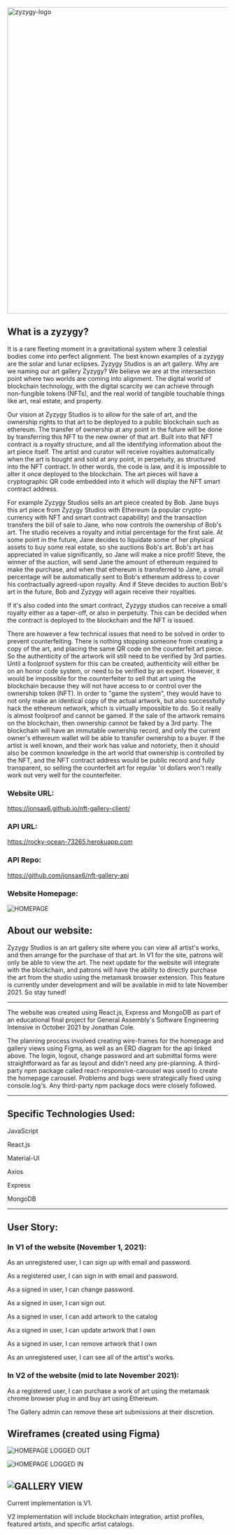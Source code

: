 <img src="https://i.imgur.com/EWCo09w.png" alt="zyzygy-logo" width="700"/>


## What is a zyzygy? 

It is a rare fleeting moment in a gravitational system where 3 celestial bodies come into perfect alignment.  The best known examples of a zyzygy are the solar and lunar eclipses. Zyzygy Studios is an art gallery.  Why are we naming our art gallery Zyzygy?  We believe we are at the intersection point where two worlds are coming into alignment.  The digital world of blockchain technology, with the digital scarcity we can achieve through non-fungible tokens (NFTs), and the real world of tangible touchable things like art, real estate, and property. 

Our vision at Zyzygy Studios is to allow for the sale of art, and the ownership rights to that art to be deployed to a public blockchain such as ethereum. The transfer of ownership at any point in the future will be done by transferring this NFT to the new owner of that art. Built into that NFT contract is a royalty structure, and all the identifying information about the art piece itself. The artist and curator will receive royalties automatically when the art is bought and sold at any point, in perpetuity, as structured into the NFT contract.  In other words, the code is law, and it is impossible to alter it once deployed to the blockchain. The art pieces will have a cryptographic QR code embedded into it which will display the NFT smart contract address. 

For example Zyzygy Studios sells an art piece created by Bob.  Jane buys this art piece from Zyzygy Studios with Ethereum (a popular crypto-currency with NFT and smart contract capability) and the transaction transfers the bill of sale to Jane, who now controls the ownership of Bob's art.  The studio receives a royalty and initial percentage for the first sale.  At some point in the future, Jane decides to liquidate some of her physical assets to buy some real estate, so she auctions Bob's art. Bob's art has appreciated in value significantly, so Jane will make a nice profit! Steve, the winner of the auction, will send Jane the amount of ethereum required to make the purchase, and when that ethereum is transferred to Jane, a small percentage will be automatically sent to Bob's ethereum address to cover his contractually agreed-upon royalty. And if Steve decides to auction Bob's art in the future, Bob and Zyzygy will again receive their royalties. 

If it's also coded into the smart contract, Zyzygy studios can receive a small royalty either as a taper-off, or also in perpetuity.  This can be decided when the contract is deployed to the blockchain and the NFT is issued.

There are however a few technical issues that need to be solved in order to prevent counterfeiting. There is nothing stopping someone
from creating a copy of the art, and placing the same QR code on the counterfeit art piece. So the authenticity of the artwork will still
need to be verified by 3rd parties. Until a foolproof system for this can be created, authenticity will either be on an honor code system,
or need to be verified by an expert. However, it would be impossible for the counterfeiter to sell that art using the blockchain because
they will not have access to or control over the ownership token (NFT). In order to &quot;game the system&quot;, they would have to not
only make an identical copy of the actual artwork, but also successfully hack the ethereum network, which is virtually impossible to do. So it
really is almost foolproof and cannot be gamed. If the sale of the artwork remains on the blockchain, then ownership cannot
be faked by a 3rd party. The blockchain will have an immutable ownership record, and only the current owner&apos;s ethereum wallet
will be able to transfer ownership to a buyer. If the artist is well known, and their work has value and notoriety, then it should also be
common knowledge in the art world that ownership is controlled by the NFT, and the NFT contract address would be public record and fully
transparent, so selling the counterfeit art for regular &apos;ol dollars won&apos;t really work out very well for the counterfeiter.

### Website URL: 
https://jonsax6.github.io/nft-gallery-client/

### API URL:
https://rocky-ocean-73265.herokuapp.com

### API Repo: 
https://github.com/jonsax6/nft-gallery-api

### Website Homepage:
![HOMEPAGE](https://i.imgur.com/7mbTKpF.png)

## About our website:

Zyzygy Studios is an art gallery site where you can view all artist's works, and then arrange for the purchase of that art. In V1 for the site, patrons will only be able to view the art. The next update for the website will integrate with the blockchain, and patrons will have the ability to directly purchase the art from the studio using the metamask browser extension. This feature is currently under development and will be available in mid to late November 2021. So stay tuned!  

---
The website was created using React.js, Express and MongoDB as part of an educational final project for General Assembly's Software Engineering Intensive in October 2021 by Jonathan Cole.

The planning process involved creating wire-frames for the homepage and gallery views using Figma, as well as an ERD diagram for the api linked above. The login, logout, change password and art submittal forms were straightforward as far as layout and didn't need any pre-planning. A third-party npm package called react-responsive-carousel was used to create the homepage carousel. Problems and bugs were strategically fixed using console.log's.  Any third-party npm package docs were closely followed.

---
## Specific Technologies Used:

JavaScript

React.js

Material-UI

Axios

Express

MongoDB

---
## User Story:

### In V1 of the website (November 1, 2021):

As an unregistered user, I can sign up with email and password.

As a registered user, I can sign in with email and password.

As a signed in user, I can change password.

As a signed in user, I can sign out.

As a signed in user, I can add artwork to the catalog

As a signed in user, I can update artwork that I own

As a signed in user, I can remove artwork that I own

As an unregistered user, I can see all of the artist's works.

### In V2 of the website (mid to late November 2021):
As a registered user, I can purchase a work of art using the metamask chrome browser plug in and buy art using Ethereum.

The Gallery admin can remove these art submissions at their discretion.

## Wireframes (created using Figma)
![HOMEPAGE LOGGED OUT](https://i.imgur.com/EFcAVz3.png)

![HOMEPAGE LOGGED IN](https://i.imgur.com/rzeILFf.png)

![GALLERY VIEW](https://i.imgur.com/uKC6zqt.png)
---

Current implementation is V1.

V2 implementation will include blockchain integration, artist profiles, featured artists, and specific artist catalogs.